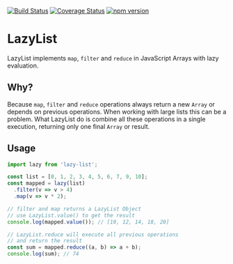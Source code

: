 [![Build Status](https://travis-ci.org/carlosrberto/lazy-list.svg?branch=master)](https://travis-ci.org/carlosrberto/lazy-list)
[![Coverage Status](https://coveralls.io/repos/github/carlosrberto/lazy-list/badge.svg?branch=master)](https://coveralls.io/github/carlosrberto/lazy-list?branch=master)
[![npm version](https://badge.fury.io/js/%40carlosrberto%2Flazy-list.svg)](https://badge.fury.io/js/%40carlosrberto%2Flazy-list)

# LazyList

LazyList implements `map`, `filter` and `reduce` in JavaScript Arrays with lazy evaluation.

## Why?
Because `map`, `filter` and `reduce` operations always return a new `Array` or depends on previous operations. When working with large lists this can be a problem. What LazyList do is combine all these operations in a single execution, returning only one final `Array` or result.

## Usage

```javascript
import lazy from 'lazy-list';

const list = [0, 1, 2, 3, 4, 5, 6, 7, 9, 10];
const mapped = lazy(list)
  .filter(v => v > 4)
  .map(v => v * 2);

// filter and map returns a LazyList Object
// use LazyList.value() to get the result
console.log(mapped.value()); // [10, 12, 14, 18, 20]

// LazyList.reduce will execute all previous operations
// and return the result
const sum = mapped.reduce((a, b) => a + b);
console.log(sum); // 74
```
